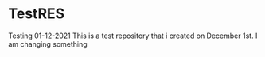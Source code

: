 # TestRES
Testing 01-12-2021
This is a test repository that i created on December 1st.
I am changing something
